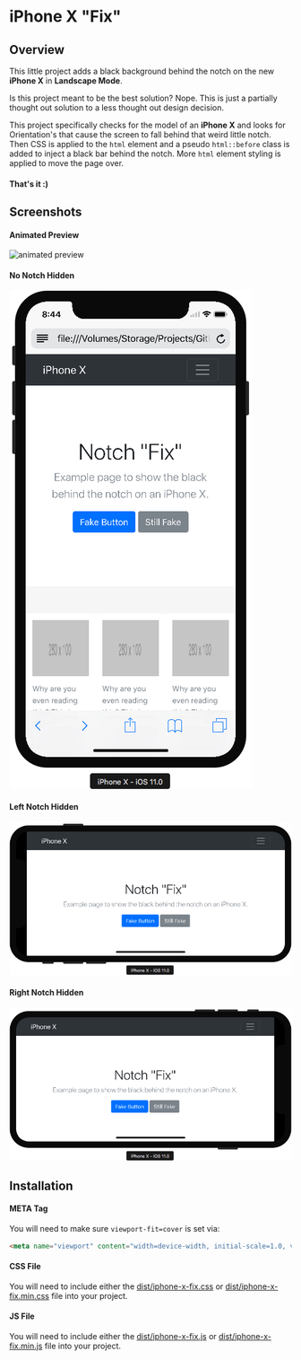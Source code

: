 iPhone X "Fix"
===

Overview
---

This little project adds a black background behind the notch on the new **iPhone X** in **Landscape Mode**.  

Is this project meant to be the best solution? Nope.  This is just a partially thought out solution to a less thought out design decision.

This project specifically checks for the model of an **iPhone X** and looks for Orientation's that cause the screen to fall behind that weird little notch. Then CSS is applied to the `html` element and a pseudo `html::before` class is added to inject a black bar behind the notch.  More `html` element styling is applied to move the page over.

#### That's it :)


Screenshots
---

#### Animated Preview

![animated preview](screenshots/preview.gif "animated preview")

#### No Notch Hidden

![no notch preview](screenshots/no-notch.png "no notch preview")

#### Left Notch Hidden

![left notch preview](screenshots/left-notch.png "left notch preview")

#### Right Notch Hidden

![right notch preview](screenshots/right-notch.png "right notch preview")


Installation
---

#### META Tag

You will need to make sure `viewport-fit=cover` is set via:

```html
<meta name="viewport" content="width=device-width, initial-scale=1.0, viewport-fit=cover">
```

#### CSS File

You will need to include either the [dist/iphone-x-fix.css](dist/iphone-x-fix.css) or [dist/iphone-x-fix.min.css]() file into your project.


#### JS File

You will need to include either the [dist/iphone-x-fix.js](dist/iphone-x-fix.js) or [dist/iphone-x-fix.min.js](dist/iphone-x-fix.min.js) file into your project.
